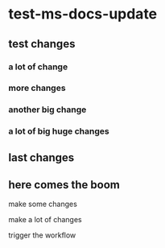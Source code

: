 # test-ms-docs-update

## test changes

### a lot of change

### more changes

### another big change

### a lot of big huge changes

## last changes

## here comes the boom
make some changes

make a lot of changes

trigger the workflow